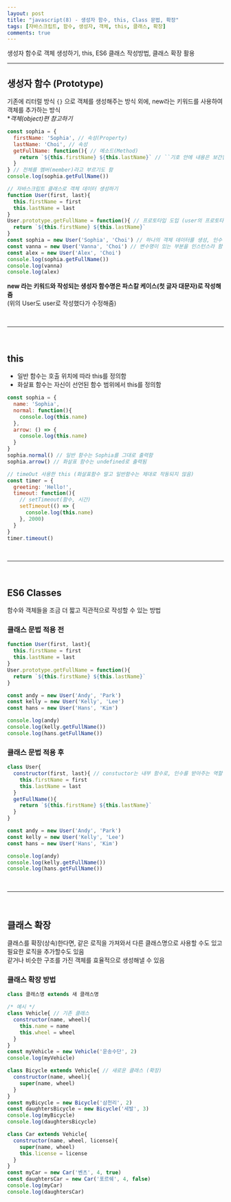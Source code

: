 ```yaml
---
layout: post
title: "javascript(8) - 생성자 함수, this, Class 문법, 확장"
tags: [자바스크립트, 함수, 생성자, 객체, this, 클래스, 확장]
comments: true
---
```


생성자 함수로 객체 생성하기, this, ES6 클래스 작성방법, 클래스 확장 활용

--- 

## **생성자 함수 (Prototype)**
기존에 리터럴 방식 ```{}``` 으로 객체를 생성해주는 방식 외에, new라는 키워드를 사용하여 객체를 추가하는 방식<br />
**객체(object)편 참고하기*
```javascript
const sophia = {
  firstName: 'Sophia', // 속성(Property)
  lastName: 'Choi', // 속성
  getFullName: function(){ // 메소드(Method)
    return `${this.firstName} ${this.lastName}` // ``기호 안에 내용은 보간됨
  } 
} // 전체를 멤버(member)라고 부르기도 함
console.log(sophia.getFullName())
```
```javascript
// 자바스크립트 클래스로 객체 데이터 생성하기
function User(first, last){
  this.firstName = first
  this.lastName = last
}
User.prototype.getFullName = function(){ // 프로토타입 도입 (user의 프로토타입에 getFullname이라는 함수를 만들어줌)
  return `${this.firstName} ${this.lastName}` 
}
const sophia = new User('Sophia', 'Choi') // 하나의 객체 데이터를 생성, 인수 작성
const vanna = new User('Vanna', 'Choi') // 변수명이 있는 부분을 인스턴스라 함
const alex = new User('Alex', 'Choi')
console.log(sophia.getFullName())
console.log(vanna)
console.log(alex)
```
**new 라는 키워드와 작성되는 생성자 함수명은 파스칼 케이스(첫 글자 대문자)로 작성해줌** <br />
(위의 User도 user로 작성했다가 수정해줌)

<br />

***

<br />

## **this**
- 일반 함수는 호출 위치에 따라 this를 정의함
- 화살표 함수는 자신이 선언된 함수 범위에서 this를 정의함
```javascript
const sophia = {
  name: 'Sophia',
  normal: function(){
    console.log(this.name)
  },
  arrow: () => {
    console.log(this.name)
  }
}
sophia.normal() // 일반 함수는 Sophia를 그대로 출력함
sophia.arrow() // 화살표 함수는 undefined로 출력됨
```
```javascript
// timeOut 사용한 this (화살표함수 말고 일반함수는 제대로 작동되지 않음)
const timer = {
  greeting: 'Hello!',
  timeout: function(){
    // setTimeout(함수, 시간)
    setTimeout(() => {
      console.log(this.name)
    }, 2000)
  }
}
timer.timeout()
```

<br />

***

<br />

## **ES6 Classes**
함수와 객체들을 조금 더 짧고 직관적으로 작성할 수 있는 방법

### 클래스 문법 적용 전
```javascript
function User(first, last){
  this.firstName = first
  this.lastName = last
}
User.prototype.getFullName = function(){
  return `${this.firstName} ${this.lastName}`
}

const andy = new User('Andy', 'Park')
const kelly = new User('Kelly', 'Lee')
const hans = new User('Hans', 'Kim')

console.log(andy)
console.log(kelly.getFullName())
console.log(hans.getFullName())
```
### 클래스 문법 적용 후
```javascript
class User{
  constructor(first, last){ // constuctor는 내부 함수로, 인수를 받아주는 역할
    this.firstName = first
    this.lastName = last
  }
  getFullName(){
    return `${this.firstName} ${this.lastName}`
  }
}

const andy = new User('Andy', 'Park')
const kelly = new User('Kelly', 'Lee')
const hans = new User('Hans', 'Kim')

console.log(andy)
console.log(kelly.getFullName())
console.log(hans.getFullName())
```

<br />

***

<br />

## **클래스 확장**
클래스를 확장(상속)한다면, 같은 로직을 가져와서 다른 클래스명으로 사용할 수도 있고 필요한 로직을 추가할수도 있음<br />
같거나 비슷한 구조를 가진 객체를 효율적으로 생성해낼 수 있음<br />
### 클래스 확장 방법
```javascript
class 클래스명 extends 새 클래스명
```
```javascript
/* 예시 */
class Vehicle{ // 기존 클래스
  constructor(name, wheel){
    this.name = name
    this.wheel = wheel
  }
}
const myVehicle = new Vehicle('운송수단', 2)
console.log(myVehicle)

class Bicycle extends Vehicle{ // 새로운 클래스 (확장)
  constructor(name, wheel){
    super(name, wheel)
  }
}
const myBicycle = new Bicycle('삼천리', 2)
const daughtersBicycle = new Bicycle('세발', 3)
console.log(myBicycle)
console.log(daughtersBicycle)

class Car extends Vehicle{
  constructor(name, wheel, license){
    super(name, wheel)
    this.license = license
  }
}
const myCar = new Car('벤츠', 4, true)
const daughtersCar = new Car('포르쉐', 4, false)
console.log(myCar)
console.log(daughtersCar)
```
